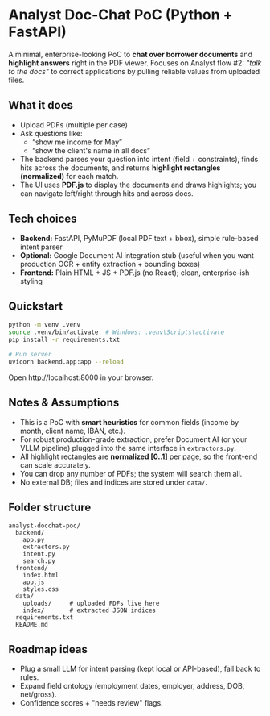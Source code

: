 
# Analyst Doc-Chat PoC (Python + FastAPI)

A minimal, enterprise-looking PoC to **chat over borrower documents** and **highlight answers** right in the PDF viewer.
Focuses on Analyst flow #2: *"talk to the docs"* to correct applications by pulling reliable values from uploaded files.

## What it does
- Upload PDFs (multiple per case)
- Ask questions like:
  - “show me income for May”
  - “show the client's name in all docs”
- The backend parses your question into intent (field + constraints), finds hits across the documents,
  and returns **highlight rectangles (normalized)** for each match.
- The UI uses **PDF.js** to display the documents and draws highlights; you can navigate left/right through hits and across docs.

## Tech choices
- **Backend:** FastAPI, PyMuPDF (local PDF text + bbox), simple rule-based intent parser
- **Optional:** Google Document AI integration stub (useful when you want production OCR + entity extraction + bounding boxes)
- **Frontend:** Plain HTML + JS + PDF.js (no React); clean, enterprise-ish styling

## Quickstart
```bash
python -m venv .venv
source .venv/bin/activate  # Windows: .venv\Scripts\activate
pip install -r requirements.txt

# Run server
uvicorn backend.app:app --reload
```

Open http://localhost:8000 in your browser.

## Notes & Assumptions
- This is a PoC with **smart heuristics** for common fields (income by month, client name, IBAN, etc.).
- For robust production-grade extraction, prefer Document AI (or your VLLM pipeline) plugged into the same interface in `extractors.py`.
- All highlight rectangles are **normalized [0..1]** per page, so the front-end can scale accurately.
- You can drop any number of PDFs; the system will search them all.
- No external DB; files and indices are stored under `data/`.

## Folder structure
```
analyst-docchat-poc/
  backend/
    app.py
    extractors.py
    intent.py
    search.py
  frontend/
    index.html
    app.js
    styles.css
  data/
    uploads/     # uploaded PDFs live here
    index/       # extracted JSON indices
  requirements.txt
  README.md
```

## Roadmap ideas
- Plug a small LLM for intent parsing (kept local or API-based), fall back to rules.
- Expand field ontology (employment dates, employer, address, DOB, net/gross).
- Confidence scores + "needs review" flags.
